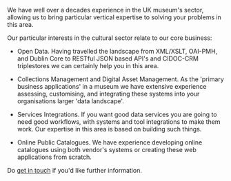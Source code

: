We have well over a decades experience in the UK museum's sector, allowing us to bring particular vertical expertise to solving your problems in this area.

Our particular interests in the cultural sector relate to our core business:

* Open Data. Having travelled the landscape from XML/XSLT, OAI-PMH, and Dublin Core to RESTful JSON based API's and CIDOC-CRM triplestores we can certainly help you in this area.

* Collections Management and Digital Asset Management. As the 'primary business applications' in a museum we have extensive experience assessing, customising, and integrating these systems into your organisations larger 'data landscape'.

* Services Integrations.  If you want good data services you are going to need good workflows, with systems and tool integrations to make them work. Our expertise in this area is based on building such things.

* Online Public Catalogues. We have experience developing online catalogues using both vendor's systems or creating these web applications from scratch.

Do [get in touch](/contact/) if you'd like further information.
